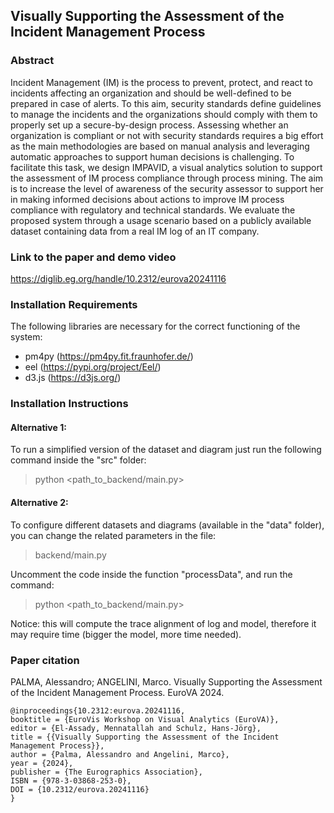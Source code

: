 ## Visually Supporting the Assessment of the Incident Management Process

### Abstract

Incident Management (IM) is the process to prevent, protect, and react to incidents affecting an organization and should be well-defined to be prepared in case of alerts. To this aim, security standards define guidelines to manage the incidents and the organizations should comply with them to properly set up a secure-by-design process. Assessing whether an organization is compliant or not with security standards requires a big effort as the main methodologies are based on manual analysis and leveraging automatic approaches to support human decisions is challenging. To facilitate this task, we design IMPAVID, a visual analytics solution to support the assessment of IM process compliance through process mining. The aim is to increase the level of awareness of the security assessor to support her in making informed decisions about actions to improve IM process compliance with regulatory and technical standards. We evaluate the proposed system through a usage scenario based on a publicly available dataset containing data from a real IM log of an IT company.

### Link to the paper and demo video

https://diglib.eg.org/handle/10.2312/eurova20241116

### Installation Requirements

The following libraries are necessary for the correct functioning of the system:

- pm4py (https://pm4py.fit.fraunhofer.de/)
- eel (https://pypi.org/project/Eel/)
- d3.js (https://d3js.org/)

### Installation Instructions

#### Alternative 1:

To run a simplified version of the dataset and diagram just run the following command inside the "src" folder:

> python <path_to_backend/main.py>

#### Alternative 2:

To configure different datasets and diagrams (available in the "data" folder), you can change the related parameters in the file:

> backend/main.py

Uncomment the code inside the function "processData", and run the command:

> python <path_to_backend/main.py>

Notice: this will compute the trace alignment of log and model, therefore it may require time (bigger the model, more time needed).

### Paper citation

PALMA, Alessandro; ANGELINI, Marco. Visually Supporting the Assessment of the Incident Management Process. EuroVA 2024.

```
@inproceedings{10.2312:eurova.20241116,
booktitle = {EuroVis Workshop on Visual Analytics (EuroVA)},
editor = {El-Assady, Mennatallah and Schulz, Hans-Jörg},
title = {{Visually Supporting the Assessment of the Incident Management Process}},
author = {Palma, Alessandro and Angelini, Marco},
year = {2024},
publisher = {The Eurographics Association},
ISBN = {978-3-03868-253-0},
DOI = {10.2312/eurova.20241116}
}
```

